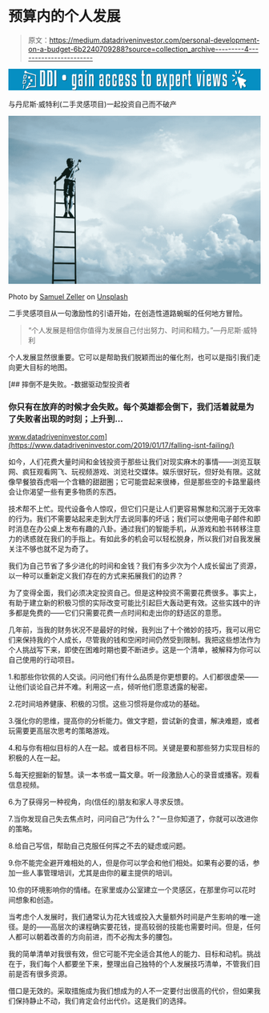 # 预算内的个人发展

> 原文：<https://medium.datadriveninvestor.com/personal-development-on-a-budget-6b2240709288?source=collection_archive---------4----------------------->

[![](img/3588cab9665aeb91976e8813f9173e88.png)](http://www.track.datadriveninvestor.com/1B9E)

与丹尼斯·威特利(二手灵感项目)一起投资自己而不破产

![](img/6980ae2cfd0077fdfdadf29b5611310e.png)

Photo by [Samuel Zeller](https://unsplash.com/@samuelzeller?utm_source=unsplash&utm_medium=referral&utm_content=creditCopyText) on [Unsplash](https://unsplash.com/search/photos/personal-growth?utm_source=unsplash&utm_medium=referral&utm_content=creditCopyText)

二手灵感项目从一句激励性的引语开始，在创造性道路蜿蜒的任何地方冒险。

> “个人发展是相信你值得为发展自己付出努力、时间和精力。”―丹尼斯·威特利

个人发展显然很重要。它可以是帮助我们脱颖而出的催化剂，也可以是指引我们走向更大目标的地图。

[](https://www.datadriveninvestor.com/2019/01/17/falling-isnt-failing/) [## 摔倒不是失败。-数据驱动型投资者

### 你只有在放弃的时候才会失败。每个英雄都会倒下，我们活着就是为了失败者出现的时刻；上升到…

www.datadriveninvestor.com](https://www.datadriveninvestor.com/2019/01/17/falling-isnt-failing/) 

如今，人们花费大量时间和金钱投资于那些让我们对现实麻木的事情——浏览互联网、疯狂观看网飞、玩视频游戏、浏览社交媒体。娱乐很好玩，但好处有限。这就像早餐狼吞虎咽一个含糖的甜甜圈；它可能尝起来很棒，但是那些空的卡路里最终会让你渴望一些有更多物质的东西。

技术帮不上忙。现代设备令人惊叹，但它们只是让人们更容易懈怠和沉溺于无效率的行为。我们不需要站起来走到大厅去说同事的坏话；我们可以使用电子邮件和即时消息在办公桌上发布有趣的八卦。通过我们的智能手机，从游戏和脸书转移注意力的诱惑就在我们的手指上。有如此多的机会可以轻松脱身，所以我们对自我发展关注不够也就不足为奇了。

我们为自己节省了多少进化的时间和金钱？我们有多少次为个人成长留出了资源，以一种可以重新定义我们存在的方式来拓展我们的边界？

为了变得全面，我们必须决定投资自己。但是这种投资不需要花费很多。事实上，有助于建立新的积极习惯的实际改变可能比引起巨大轰动更有效。这些实践中的许多都是免费的——它们只需要花费一点时间和走出你的舒适区的意愿。

几年前，当我的财务状况不是最好的时候，我列出了十个微妙的技巧，我可以用它们来保持我的个人成长，尽管我的钱和空闲时间仍然受到限制。我把这些想法作为个人挑战写下来，即使在困难时期也要不断进步。这是一个清单，被解释为你可以自己使用的行动项目。

1.和那些你钦佩的人交谈。问问他们有什么品质是你更想要的。人们都很虚荣——让他们谈论自己并不难。利用这一点，倾听他们愿意透露的秘密。

2.花时间培养健康、积极的习惯。这些习惯将是你成功的基础。

3.强化你的思维，提高你的分析能力。做文字题，尝试新的食谱，解决难题，或者玩需要更高层次思考的策略游戏。

4.和与你有相似目标的人在一起。或者目标不同。关键是要和那些努力实现目标的积极的人在一起。

5.每天挖掘新的智慧。读一本书或一篇文章。听一段激励人心的录音或播客。观看信息视频。

6.为了获得另一种视角，向(信任的)朋友和家人寻求反馈。

7.当你发现自己失去焦点时，问问自己“为什么？”一旦你知道了，你就可以改进你的策略。

8.给自己写信，帮助自己克服任何挥之不去的疑虑或问题。

9.你不能完全避开难相处的人，但是你可以学会和他们相处。如果有必要的话，参加一些人事管理培训，尤其是由你的雇主提供的培训。

10.你的环境影响你的情绪。在家里或办公室建立一个灵感区，在那里你可以花时间想象和创造。

当考虑个人发展时，我们通常认为花大钱或投入大量额外时间是产生影响的唯一途径。是的——高层次的课程确实要花钱，提高较弱的技能也需要时间。但是，任何人都可以朝着改善的方向前进，而不必掏太多的腰包。

我的简单清单对我很有效，但它可能不完全适合其他人的能力、目标和动机。挑战在于，我们每个人都要坐下来，整理出自己独特的个人发展技巧清单，不管我们目前是否有很多资源。

借口是无效的。采取措施成为我们想成为的人不一定要付出很高的代价，但如果我们保持静止不动，我们肯定会付出代价。这是我们的选择。